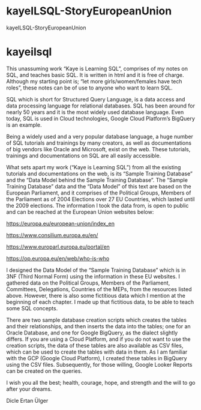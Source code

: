 # kayeILSQL-StoryEuropeanUnion
kayeILSQL-StoryEuropeanUnion
# kayeilsql
This unassuming work “Kaye is Learning SQL”, comprises of my notes on SQL, and teaches basic SQL. It is written in html and it is free of charge. Although my starting point is; “let more girls/women/females have tech roles”, these notes can be of use to anyone who want to learn SQL.

SQL which is short for Structured Query Language, is a data access and data processing language for relational databases. SQL has been around for nearly 50 years and it is the most widely used database language. Even today, SQL is used in Cloud technologies, Google Cloud Platform’s BigQuery is an example. 

Being a widely used and a very popular database language, a huge number of SQL tutorials and trainings by many creators, as well as documentations of big vendors like Oracle and Microsoft, exist on the web.
These tutorials, trainings and documentations on SQL are all easily accessible.

What sets apart my work (“Kaye is Learning SQL”) from all the existing tutorials and documentations on the web, is its “Sample Training Database” and the “Data Model behind the Sample Training Database”. 
The “Sample Training Database” data and the “Data Model” of this text are based on the European Parliament, and it comprises of the Political Groups, Members of the Parliament as of 2004 Elections over 27 EU Countries, which lasted until the 2009 elections.
The information I took the data from, is open to public and can be reached at the European Union websites below:

https://europa.eu/european-union/index_en

https://www.consilium.europa.eu/en/

https://www.europarl.europa.eu/portal/en

https://op.europa.eu/en/web/who-is-who

I designed the Data Model of the “Sample Training Database” which is in 3NF (Third Normal Form) using the information in these EU websites. I gathered data on the Political Groups, Members of the Parliament, Committees, Delegations, Countries of the MEPs, from the resources listed above.
However, there is also some fictitious data which I mention at the beginning of each chapter.
I made up that fictitious data, to be able to teach some SQL concepts.

There are two sample database creation scripts which creates the tables and their relationships, and then inserts the data into the tables; one for an Oracle Database, and one for Google BigQuery, as the dialect slightly differs.
If you are using a Cloud Platform, and if you do not want to use the creation scripts, the data of these tables are also available as CSV files, which can be used to create the tables with data in them. As I am familiar with the GCP (Google Cloud Platform), I created these tables in BigQuery using the CSV files.
Subsequently, for those willing, Google Looker Reports can be created on the queries.

I wish you all the best; health, courage, hope, and strength and the will to go after your dreams.

Dicle Ertan Ülger
